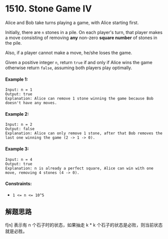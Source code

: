 # 1510. Stone Game IV

Alice and Bob take turns playing a game, with Alice starting first.

Initially, there are `n` stones in a pile. On each player's turn, that player makes a move consisting of removing **any** non-zero **square number** of stones in the pile.

Also, if a player cannot make a move, he/she loses the game.

Given a positive integer `n`, return `true` if and only if Alice wins the game otherwise return `false`, assuming both players play optimally.

#### Example 1:

```
Input: n = 1
Output: true
Explanation: Alice can remove 1 stone winning the game because Bob doesn't have any moves.
```

#### Example 2:

```
Input: n = 2
Output: false
Explanation: Alice can only remove 1 stone, after that Bob removes the last one winning the game (2 -> 1 -> 0).
```

#### Example 3:

```
Input: n = 4
Output: true
Explanation: n is already a perfect square, Alice can win with one move, removing 4 stones (4 -> 0).
``` 

#### Constraints:

+ `1 <= n <= 10^5`

## 解题思路

f[n] 表示有 n 个石子时的状态，如果抽走 k * k 个石子的状态是必败，则当前状态就是必胜。
